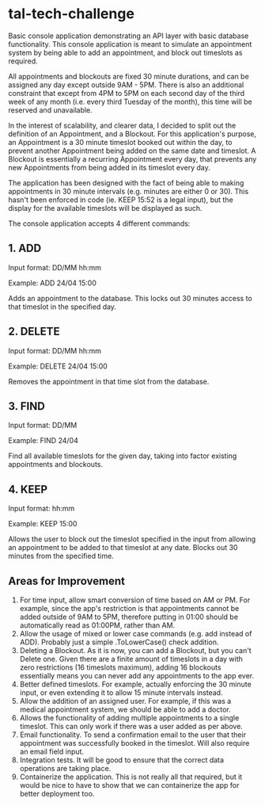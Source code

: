 # tal-tech-challenge

Basic console application demonstrating an API layer with basic database functionality. This console application is meant to simulate an appointment system by being able to add an appointment, and block out timeslots as required.

All appointments and blockouts are fixed 30 minute durations, and can be assigned any day except outside 9AM - 5PM. There is also an additional constraint that except from 4PM to 5PM on each second day of the third week of any month (i.e. every third Tuesday of the month), this time will be reserved and unavailable.

In the interest of scalability, and clearer data, I decided to split out the definition of an Appointment, and a Blockout. For this application's purpose, an Appointment is a 30 minute timeslot booked out within the day, to prevent another Appointment being added on the same date and timeslot. A Blockout is essentially a recurring Appointment every day, that prevents any new Appointments from being added in its timeslot every day. 

The application has been designed with the fact of being able to making appointments in 30 minute intervals (e.g. minutes are either 0 or 30). This hasn't been enforced in code (ie. KEEP 15:52 is a legal input), but the display for the available timeslots will be displayed as such.

The console application accepts 4 different commands:

## 1. ADD 

Input format: DD/MM hh:mm

Example: ADD 24/04 15:00

Adds an appointment to the database. This locks out 30 minutes access to that timeslot in the specified day.

## 2. DELETE

Input format: DD/MM hh:mm

Example: DELETE 24/04 15:00

Removes the appointment in that time slot from the database.

## 3. FIND

Input format: DD/MM

Example: FIND 24/04

Find all available timeslots for the given day, taking into factor existing appointments and blockouts.

## 4. KEEP

Input format: hh:mm

Example: KEEP 15:00

Allows the user to block out the timeslot specified in the input from allowing an appointment to be added to that timeslot at any date. Blocks out 30 minutes from the specified time.

## Areas for Improvement

1. For time input, allow smart conversion of time based on AM or PM. For example, since the app's restriction is that appointments cannot be added outside of 9AM to 5PM, therefore putting in 01:00 should be automatically read as 01:00PM, rather than AM.
2. Allow the usage of mixed or lower case commands (e.g. add instead of ADD). Probably just a simple .ToLowerCase() check addition.
3. Deleting a Blockout. As it is now, you can add a Blockout, but you can't Delete one. Given there are a finite amount of timeslots in a day with zero restrictions (16 timeslots maximum), adding 16 blockouts essentially means you can never add any appointments to the app ever.
4. Better defined timeslots. For example, actually enforcing the 30 minute input, or even extending it to allow 15 minute intervals instead.
5. Allow the addition of an assigned user. For example, if this was a medical appointment system, we should be able to add a doctor.
6. Allows the functionality of adding multiple appointments to a single timeslot. This can only work if there was a user added as per above.
7. Email functionality. To send a confirmation email to the user that their appointment was successfully booked in the timeslot. Will also require an email field input.
8. Integration tests. It will be good to ensure that the correct data operations are taking place.
9. Containerize the application. This is not really all that required, but it would be nice to have to show that we can containerize the app for better deployment too.